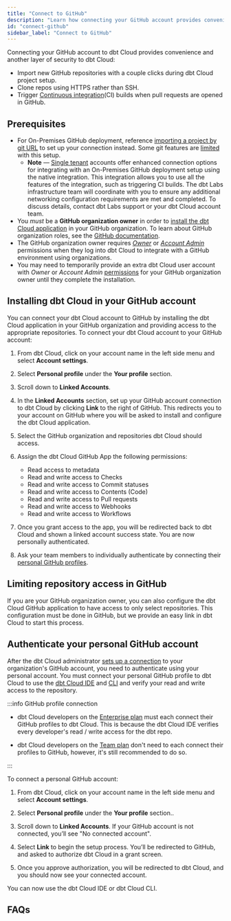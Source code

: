```yaml
---
title: "Connect to GitHub"
description: "Learn how connecting your GitHub account provides convenience and another layer of security to dbt Cloud."
id: "connect-github"
sidebar_label: "Connect to GitHub"
---
```



Connecting your GitHub account to dbt Cloud provides convenience and another layer of security to dbt Cloud:
- Import new GitHub repositories with a couple clicks during dbt Cloud project setup.
- Clone repos using HTTPS rather than SSH.
- Trigger [Continuous integration](/docs/deploy/continuous-integration)(CI) builds when pull requests are opened in GitHub.

## Prerequisites

- For On-Premises GitHub deployment, reference [importing a project by git URL](/docs/cloud/git/import-a-project-by-git-url) to set up your connection instead. Some git features are [limited](/docs/cloud/git/import-a-project-by-git-url#limited-integration) with this setup.
  * **Note** &mdash; [Single tenant](/docs/cloud/about-cloud/tenancy#single-tenant) accounts offer enhanced connection options for integrating with an On-Premises GitHub deployment setup using the native integration.  This integration allows you to use all the features of the integration, such as triggering CI builds. The dbt Labs infrastructure team will coordinate with you to ensure any additional networking configuration requirements are met and completed. To discuss details, contact dbt Labs support or your dbt Cloud account team.
- You _must_ be a **GitHub organization owner** in order to [install the dbt Cloud application](/docs/cloud/git/connect-github#installing-dbt-cloud-in-your-github-account) in your GitHub organization. To learn about GitHub organization roles, see the [GitHub documentation](https://docs.github.com/en/organizations/managing-peoples-access-to-your-organization-with-roles/roles-in-an-organization). 
- The GitHub organization owner requires [_Owner_](/docs/cloud/manage-access/self-service-permissions) or [_Account Admin_](/docs/cloud/manage-access/enterprise-permissions) permissions when they log into dbt Cloud to integrate with a GitHub environment using organizations.
- You may need to temporarily provide an extra dbt Cloud user account with _Owner_ or _Account Admin_ [permissions](/docs/cloud/manage-access/enterprise-permissions) for your GitHub organization owner until they complete the installation.


## Installing dbt Cloud in your GitHub account

You can connect your dbt Cloud account to GitHub by installing the dbt Cloud application in your GitHub organization and providing access to the appropriate repositories. 
To connect your dbt Cloud account to your GitHub account: 

1. From dbt Cloud, click on your account name in the left side menu and select **Account settings**. 

2. Select **Personal profile** under the **Your profile** section.

3. Scroll down to **Linked Accounts**.

<Lightbox src="/img/docs/dbt-cloud/cloud-configuring-dbt-cloud/connecting-github/github-connect.png" title="Navigated to Linked Accounts under your profile"/>

4. In the **Linked Accounts** section, set up your GitHub account connection to dbt Cloud by clicking **Link** to the right of GitHub. This redirects you to your account on GitHub where you will be asked to install and configure the dbt Cloud application. 

5. Select the GitHub organization and repositories dbt Cloud should access.

   <Lightbox src="/img/docs/dbt-cloud/cloud-configuring-dbt-cloud/connecting-github/github-app-install.png" title="Installing the dbt Cloud application into a GitHub organization"/>

6. Assign the dbt Cloud GitHub App the following permissions:
   - Read access to metadata
   - Read and write access to Checks
   - Read and write access to Commit statuses
   - Read and write access to Contents (Code)
   - Read and write access to Pull requests
   - Read and write access to Webhooks
   - Read and write access to Workflows

7. Once you grant access to the app, you will be redirected back to dbt Cloud and shown a linked account success state. You are now personally authenticated. 
8. Ask your team members to individually authenticate by connecting their [personal GitHub profiles](#authenticate-your-personal-github-account).

## Limiting repository access in GitHub
If you are your GitHub organization owner, you can also configure the dbt Cloud GitHub application to have access to only select repositories. This configuration must be done in GitHub, but we provide an easy link in dbt Cloud to start this process.
<Lightbox src="/img/docs/dbt-cloud/cloud-configuring-dbt-cloud/connecting-github/configure-github.png" title="Configuring the dbt Cloud app"/>

## Authenticate your personal GitHub account

After the dbt Cloud administrator [sets up a connection](/docs/cloud/git/connect-github#installing-dbt-cloud-in-your-github-account) to your organization's GitHub account, you need to authenticate using your personal account. You must connect your personal GitHub profile to dbt Cloud to use the [dbt Cloud IDE](/docs/cloud/dbt-cloud-ide/develop-in-the-cloud) and [CLI](/docs/cloud/cloud-cli-installation) and verify your read and write access to the repository.

:::info GitHub profile connection

- dbt Cloud developers on the [Enterprise plan](https://www.getdbt.com/pricing/) must each connect their GitHub profiles to dbt Cloud. This is because the dbt Cloud IDE verifies every developer's read / write access for the dbt repo. 

- dbt Cloud developers on the [Team plan](https://www.getdbt.com/pricing/) don't need to each connect their profiles to GitHub, however, it's still recommended to do so.

:::

To connect a personal GitHub account:

1. From dbt Cloud, click on your account name in the left side menu and select **Account settings**.

2. Select **Personal profile** under the **Your profile** section.. 

3. Scroll down to **Linked Accounts**. If your GitHub account is not connected, you’ll see "No connected account". 

4. Select **Link** to begin the setup process. You’ll be redirected to GitHub, and asked to authorize dbt Cloud in a grant screen.
<Lightbox src="/img/docs/dbt-cloud/cloud-configuring-dbt-cloud/connecting-github/github-auth.png" title="Authorizing the dbt Cloud app for developers"/>

5. Once you approve authorization, you will be redirected to dbt Cloud, and you should now see your connected account. 

You can now use the dbt Cloud IDE or dbt Cloud CLI.


## FAQs
<FAQ path="Git/gitignore"/>
<FAQ path="Git/git-migration"/>
